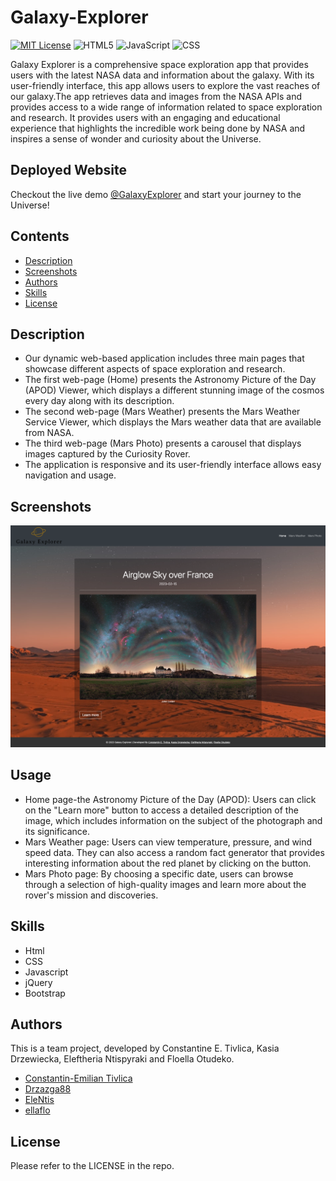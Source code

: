 # Galaxy-Explorer

[![MIT License](https://img.shields.io/badge/License-MIT-green.svg)](https://choosealicense.com/licenses/mit/)
![HTML5](https://img.shields.io/badge/HTML5-49%25-orange)
![JavaScript](https://img.shields.io/badge/JavaScript-46.9%25-Green)
![CSS](https://img.shields.io/badge/CSS-4.1%25-blueviolet)

Galaxy Explorer is a comprehensive space exploration app that provides users with the latest NASA data and information about the galaxy. With its user-friendly interface, this app allows users to explore the vast reaches of our galaxy.The app retrieves data and images from the NASA APIs and provides access to a wide range of information related to space exploration and research. It provides users with an engaging and educational experience that highlights the incredible work being done by NASA and inspires a sense of wonder and curiosity about the Universe.


## Deployed Website

Checkout the live demo [@GalaxyExplorer]() and start your journey to the Universe!


## Contents

* [Description](#description)
* [Screenshots](#screenshots)
* [Authors](#authors)
* [Skills](#skills)
* [License](#license)


## Description

* Our dynamic web-based application includes three main pages that showcase different aspects of space exploration and research.
* The first web-page (Home) presents the Astronomy Picture of the Day (APOD) Viewer, which displays a different stunning image of the cosmos every day along with its description.
* The second web-page (Mars Weather) presents the Mars Weather Service Viewer, which displays the Mars weather data that are available from NASA. 
* The third web-page (Mars Photo) presents a carousel that displays images captured by the Curiosity Rover. 
* The application is responsive and its user-friendly interface allows easy navigation and usage.


## Screenshots

![Alt text](assets/images/screencapture-Galaxy-Explorer-index-html.png)



## Usage

* Home page-the Astronomy Picture of the Day (APOD): Users can click on the "Learn more" button to access a detailed description of the image, which includes information on the subject of the photograph and its significance.
* Mars Weather page: Users can view temperature, pressure, and wind speed data. They can also access a random fact generator that provides interesting information about the red planet by clicking on the button.
* Mars Photo page: By choosing a specific date, users can browse through a selection of high-quality images and learn more about the rover's mission and discoveries.


## Skills

* Html
* CSS
* Javascript
* jQuery
* Bootstrap


## Authors

This is a team project, developed by Constantine E. Tivlica, Kasia Drzewiecka, Eleftheria Ntispyraki and Floella Otudeko.

* [Constantin-Emilian Tivlica](https://github.com/Constantin-E-T/)
* [Drzazga88](https://github.com/Drzazga88)
* [EleNtis](https://github.com/EleNtis)
* [ellaflo](https://github.com/ellaflo)


## License

Please refer to the LICENSE in the repo.
